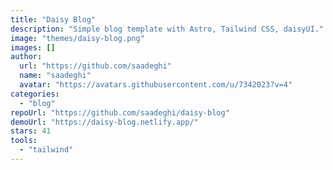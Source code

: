 ```yaml
---
title: "Daisy Blog"
description: "Simple blog template with Astro, Tailwind CSS, daisyUI."
image: "themes/daisy-blog.png"
images: []
author:
  url: "https://github.com/saadeghi"
  name: "saadeghi"
  avatar: "https://avatars.githubusercontent.com/u/7342023?v=4"
categories:
  - "blog"
repoUrl: "https://github.com/saadeghi/daisy-blog"
demoUrl: "https://daisy-blog.netlify.app/"
stars: 41
tools:
  - "tailwind"
---
```

